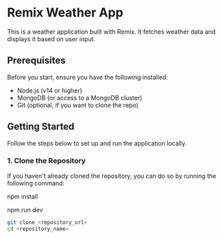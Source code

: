 # Remix Weather App

This is a weather application built with Remix. It fetches weather data and displays it based on user input.

## Prerequisites

Before you start, ensure you have the following installed:

- Node.js (v14 or higher)
- MongoDB (or access to a MongoDB cluster)
- Git (optional, if you want to clone the repo)

## Getting Started

Follow the steps below to set up and run the application locally.

### 1. Clone the Repository

If you haven't already cloned the repository, you can do so by running the following command:

npm install

npm run dev

```bash
git clone <repository_url>
cd <repository_name>
